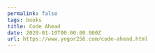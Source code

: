 ```yaml
---
permalink: false
tags: books
title: Code Ahead
date: 2020-01-10T00:00:00.000Z
url: https://www.yegor256.com/code-ahead.html
---
```

